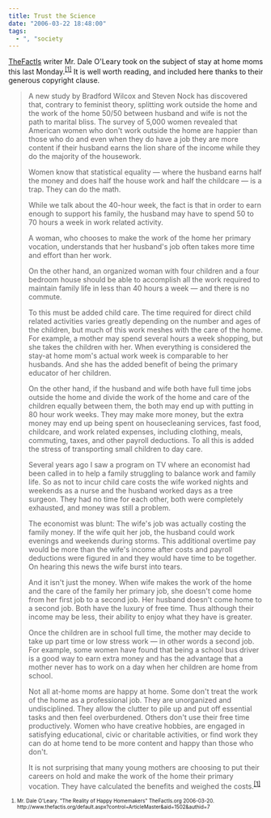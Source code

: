 ```yaml
---
title: Trust the Science
date: "2006-03-22 18:48:00"
tags:
  - ", "society
---
```


<p><a href="http://www.thefactis.org">TheFactIs</a> writer Mr. Dale O'Leary took on the subject of stay at home moms this last Monday.<sup><a href="http://www.thefactis.org/default.aspx?control=ArticleMaster&aid=1502&authid=7" title="The Reality of Happy Homemakers">[1]</a></sup> It is well worth reading, and included here thanks to their generous copyright clause.</p>  <blockquote><p>A new study by Bradford Wilcox and Steven Nock has discovered that, contrary to feminist theory, splitting work outside the home and the work of the home 50/50 between husband and wife is not the path to marital bliss. The survey of 5,000 women revealed that American women who don't work outside the home are happier than those who do and even when they do have a job they are more content if their husband earns the lion share of the income while they do the majority of the housework.</p>  <p>Women know that statistical equality — where the husband earns half the money and does half the house work and half the childcare — is a trap. They can do the math.</p>  <p>While we talk about the 40-hour week, the fact is that in order to earn enough to support his family, the husband may have to spend 50 to 70 hours a week in work related activity.</p>  <p>A woman, who chooses to make the work of the home her primary vocation, understands that her husband's job often takes more time and effort than her work.</p>  <p>On the other hand, an organized woman with four children and a four bedroom house should be able to accomplish all the work required to maintain family life in less than 40 hours a week — and there is no commute.</p>  <p>To this must be added child care. The time required for direct child related activities varies greatly depending on the number and ages of the children, but much of this work meshes with the care of the home. For example, a mother may spend several hours a week shopping, but she takes the children with her. When everything is considered the stay-at home mom's actual work week is comparable to her husbands. And she has the added benefit of being the primary educator of her children. </p>  <p>On the other hand, if the husband and wife both have full time jobs outside the home and divide the work of the home and care of the children equally between them, the both may end up with putting in 80 hour work weeks. They may make more money, but the extra money may end up being spent on housecleaning services, fast food, childcare, and work related expenses, including clothing, meals, commuting, taxes, and other payroll deductions. To all this is added the stress of transporting small children to day care.</p>  <p>Several years ago I saw a program on TV where an economist had been called in to help a family struggling to balance work and family life. So as not to incur child care costs the wife worked nights and weekends as a nurse and the husband worked days as a tree surgeon. They had no time for each other, both were completely exhausted, and money was still a problem.</p>  <p>The economist was blunt: The wife's job was actually costing the family money. If the wife quit her job, the husband could work evenings and weekends during storms. This additional overtime pay would be more than the wife's income after costs and payroll deductions were figured in and they would have time to be together. On hearing this news the wife burst into tears.</p>  <p>And it isn't just the money. When wife makes the work of the home and the care of the family her primary job, she doesn't come home from her first job to a second job. Her husband doesn't come home to a second job. Both have the luxury of free time. Thus although their income may be less, their ability to enjoy what they have is greater.</p>  <p>Once the children are in school full time, the mother may decide to take up part time or low stress work — in other words a second job. For example, some women have found that being a school bus driver is a good way to earn extra money and has the advantage that a mother never has to work on a day when her children are home from school.</p>  <p>Not all at-home moms are happy at home. Some don't treat the work of the home as a professional job. They are unorganized and undisciplined. They allow the clutter to pile up and put off essential tasks and then feel overburdened. Others don't use their free time productively. Women who have creative hobbies, are engaged in satisfying educational, civic or charitable activities, or find work they can do at home tend to be more content and happy than those who don't.</p>  <p>It is not surprising that many young mothers are choosing to put their careers on hold and make the work of the home their primary vocation. They have calculated the benefits and weighed the costs.<sup><a href="http://www.thefactis.org/default.aspx?control=ArticleMaster&aid=1502&authid=7" title="The Reality of Happy Homemakers">[1]</a></sup></p></blockquote>  <font size="-2"><ol><font size="-2"><li><font size="-2">Mr. Dale O'Leary.  "The Reality of Happy Homemakers" TheFactIs.org 2006-03-20. http://www.thefactis.org/default.aspx?control=ArticleMaster&aid=1502&authid=7 </font></li></font></ol></font>

